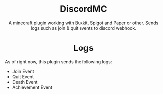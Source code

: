 <h1 align="center">DiscordMC</h1>
<p align="center">A minecraft plugin working with Bukkit, Spigot and Paper or other. Sends logs such as join &amp; quit events to discord webhook.</p>
<h1 align="center">Logs</h1>
<p>As of right now, this plugin sends the following logs:</p>  
                          
* Join Event
* Quit Event
* Death Event
* Achievement Event
